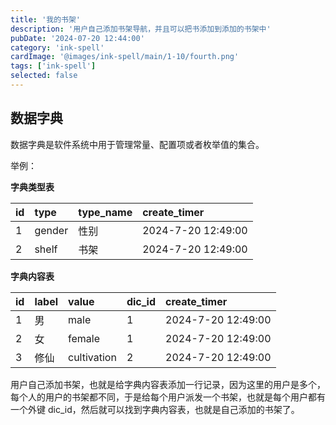 ```yaml
---
title: '我的书架'
description: '用户自己添加书架导航，并且可以把书添加到添加的书架中'
pubDate: '2024-07-20 12:44:00'
category: 'ink-spell'
cardImage: '@images/ink-spell/main/1-10/fourth.png'
tags: ['ink-spell']
selected: false
---
```


## 数据字典

数据字典是软件系统中用于管理常量、配置项或者枚举值的集合。

举例：

**字典类型表**

| id  | type   | type_name | create_timer       |
| :-- | :----- | :-------- | :----------------- |
| 1   | gender | 性别      | 2024-7-20 12:49:00 |
| 2   | shelf  | 书架      | 2024-7-20 12:49:00 |

**字典内容表**

| id  | label | value       | dic_id | create_timer       |
| :-- | :---- | :---------- | :----- | :----------------- |
| 1   | 男    | male        | 1      | 2024-7-20 12:49:00 |
| 2   | 女    | female      | 1      | 2024-7-20 12:49:00 |
| 3   | 修仙  | cultivation | 2      | 2024-7-20 12:49:00 |

用户自己添加书架，也就是给字典内容表添加一行记录，因为这里的用户是多个，每个人的用户的书架都不同，于是给每个用户派发一个书架，也就是每个用户都有一个外键 dic_id，然后就可以找到字典内容表，也就是自己添加的书架了。
